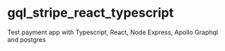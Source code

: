 # gql_stripe_react_typescript
Test payment app with Typescript, React, Node Express, Apollo Graphql and postgres
